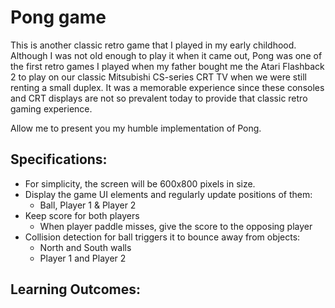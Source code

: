 # Pong game
<p>This is another classic retro game that I played in my early childhood.
Although I was not old enough to play it when it came out, Pong was one of the first retro games I played when my father
bought me the Atari Flashback 2 to play on our classic Mitsubishi CS-series CRT TV when we were still renting a small 
duplex. It was a memorable experience since these consoles and CRT displays are not so prevalent today to provide 
that classic retro gaming experience.</p>

<p>Allow me to present you my humble implementation of Pong.</p>

## Specifications:

- For simplicity, the screen will be 600x800 pixels in size.
- Display the game UI elements and regularly update positions of them:
  - Ball, Player 1 & Player 2
- Keep score for both players
  - When player paddle misses, give the score to the opposing player
- Collision detection for ball triggers it to bounce away from objects:
  - North and South walls
  - Player 1 and Player 2

## Learning Outcomes:
